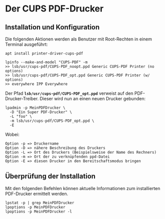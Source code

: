 # Der CUPS PDF-Drucker

## Installation und Konfiguration

Die folgenden Aktionen werden als Benutzer mit Root-Rechten in einem Terminal ausgeführt:

```
apt install printer-driver-cups-pdf
```

```
lpinfo --make-and-model "CUPS-PDF" -m
>> lsb/usr/cups-pdf/CUPS-PDF_noopt.ppd Generic CUPS-PDF Printer (no options)
>> lsb/usr/cups-pdf/CUPS-PDF_opt.ppd Generic CUPS-PDF Printer (w/ options)
>> everywhere IPP Everywhere
```

Der Pfad **`lsb/usr/cups-pdf/CUPS-PDF_opt.ppd`** verweist auf den PDF-Drucker-Treiber.
Dieser wird nun an einen neuen Drucker gebunden:

```
lpadmin -p MeinPDFDrucker \
  -D "Ein Super PDF-Drucker" \
  -L "foo" \
  -m lsb/usr/cups-pdf/CUPS-PDF_opt.ppd \
  -E
```

Wobei:

```
Option -p => Druckername
Option -D => nähere Beschreibung des Druckers
Option -L => Ort des Druckers (Beispielsweise der Name des Rechners)
Option -m => Ort der zu verknüpfenden ppd-Datei
Option -E => diesen Drucker in den Bereitschaftsmodus bringen
```

## Überprüfung der Installation

Mit den folgenden Befehlen können aktuelle Informationen zum installierten PDF-Drucker ermittelt werden.

```
lpstat -p | grep MeinPDFDrucker
lpoptions -p MeinPDFDrucker
lpoptions -p MeinPDFDrucker -l
```
